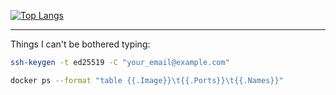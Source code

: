 [![Top Langs](https://github-readme-stats.vercel.app/api/top-langs/?username=CheeseCake87&layout=compact&theme=dark)](https://github.com/anuraghazra/github-readme-stats)

---

Things I can't be bothered typing:

```bash
ssh-keygen -t ed25519 -C "your_email@example.com"
```

```bash
docker ps --format "table {{.Image}}\t{{.Ports}}\t{{.Names}}"
```
